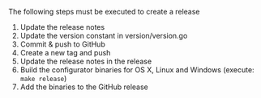 The following steps must be executed to create a release

1. Update the release notes
2. Update the version constant in version/version.go
4. Commit & push to GitHub
5. Create a new tag and push
6. Update the release notes in the release
7. Build the configurator binaries for OS X, Linux and Windows (execute: `make release`)
8. Add the binaries to the GitHub release
